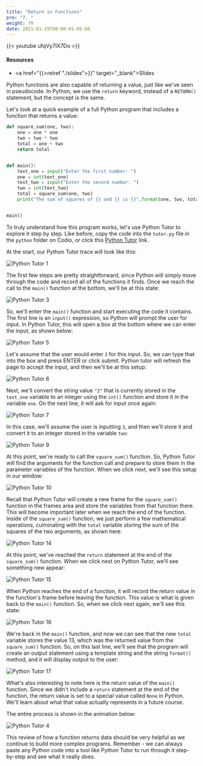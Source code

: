 ```yaml
---
title: "Return in Functions"
pre: "7. "
weight: 70
date: 2021-01-29T00:00:01-05:00
---
```


{{< youtube ufqVy7lX7Do >}}

#### Resources

* <a href="{{<relref "./slides">}}" target="_blank">Slides</a>

Python functions are also capable of returning a value, just like we've seen in pseudocode. In Python, we use the `return` keyword, instead of a `RETURN()` statement, but the concept is the same.

Let's look at a quick example of a full Python program that includes a function that returns a value:

```python
def square_sum(one, two):
    one = one * one
    two = two * two
    total = one + two
    return total


def main():
    text_one = input("Enter the first number: ")
    one = int(text_one)
    text_two = input("Enter the second number: ")
    two = int(text_two)
    total = square_sum(one, two)
    print("The sum of squares of {} and {} is {}".format(one, two, total))


main()
```

To truly understand how this program works, let's use Python Tutor to explore it step by step. Like before, copy the code into the `tutor.py` file in the `python` folder on Codio, or click this [Python Tutor](https://pythontutor.com/visualize.html#code=def%20square_sum%28one,%20two%29%3A%0A%20%20%20%20one%20%3D%20one%20*%20one%0A%20%20%20%20two%20%3D%20two%20*%20two%0A%20%20%20%20total%20%3D%20one%20%2B%20two%0A%20%20%20%20return%20total%0A%0A%0Adef%20main%28%29%3A%0A%20%20%20%20text_one%20%3D%20input%28%22Enter%20the%20first%20number%3A%20%22%29%0A%20%20%20%20one%20%3D%20int%28text_one%29%0A%20%20%20%20text_two%20%3D%20input%28%22Enter%20the%20second%20number%3A%20%22%29%0A%20%20%20%20two%20%3D%20int%28text_two%29%0A%20%20%20%20total%20%3D%20square_sum%28one,%20two%29%0A%20%20%20%20print%28%22The%20sum%20of%20squares%20of%20%7B%7D%20and%20%7B%7D%20is%20%7B%7D%22.format%28one,%20two,%20total%29%29%0A%0A%0Amain%28%29&cumulative=false&curInstr=0&heapPrimitives=nevernest&mode=display&origin=opt-frontend.js&py=3&rawInputLstJSON=%5B%5D&textReferences=false) link. 

At the start, our Python Tutor trace will look like this:

![Python Tutor 1](/cc110/images/lab5/tutor4_1.png)

The first few steps are pretty straightforward, since Python will simply move through the code and record all of the functions it finds. Once we reach the call to the `main()` function at the bottom, we'll be at this state:

![Python Tutor 3](/cc110/images/lab5/tutor4_3.png)

So, we'll enter the `main()` function and start executing the code it contains. The first line is an `input()` expression, so Python will prompt the user for input. In Python Tutor, this will open a box at the bottom where we can enter the input, as shown below:

![Python Tutor 5](/cc110/images/lab5/tutor4_5.png)

Let's assume that the user would enter `2` for this input. So, we can type that into the box and press ENTER or click submit. Python tutor will refresh the page to accept the input, and then we'll be at this setup:

![Python Tutor 6](/cc110/images/lab5/tutor4_6.png)

Next, we'll convert the string value `"2"` that is currently stored in the `text_one` variable to an integer using the `int()` function and store it in the variable `one`. On the next line, it will ask for input once again:

![Python Tutor 7](/cc110/images/lab5/tutor4_7.png)

In this case, we'll assume the user is inputting `3`, and then we'll store it and convert it to an integer stored in the variable `two`:

![Python Tutor 9](/cc110/images/lab5/tutor4_9.png)

At this point, we're ready to call the `square_sum()` function. So, Python Tutor will find the arguments for the function call and prepare to store them in the parameter variables of the function. When we click next, we'll see this setup in our window:

![Python Tutor 10](/cc110/images/lab5/tutor4_10.png)

Recall that Python Tutor will create a new frame for the `square_sum()` function in the frames area and store the variables from that function there. This will become important later when we reach the end of the function. Inside of the `square_sum()` function, we just perform a few mathematical operations, culminating with the `total` variable storing the sum of the squares of the two arguments, as shown here:

![Python Tutor 14](/cc110/images/lab5/tutor4_14.png)

At this point, we've reached the `return` statement at the end of the `square_sum()` function. When we click next on Python Tutor, we'll see something new appear:

![Python Tutor 15](/cc110/images/lab5/tutor4_15.png)

When Python reaches the end of a function, it will record the return value in the function's frame before leaving the function. This value is what is given back to the `main()` function. So, when we click next again, we'll see this state:

![Python Tutor 16](/cc110/images/lab5/tutor4_16.png)

We're back in the `main()` function, and now we can see that the new `total` variable stores the value $13$, which was the returned value from the `square_sum()` function. So, on this last line, we'll see that the program will create an output statement using a template string and the string `format()` method, and it will display output to the user:

![Python Tutor 17](/cc110/images/lab5/tutor4_17.png)

What's also interesting to note here is the return value of the `main()` function. Since we didn't include a `return` statement at the end of the function, the return value is set to a special value called `None` in Python. We'll learn about what that value actually represents in a future course. 

The entire process is shown in the animation below:

![Python Tutor 4](/cc110/images/lab5/tutor4.gif)

This review of how a function returns data should be very helpful as we continue to build more complex programs. Remember - we can always paste any Python code into a tool like Python Tutor to run through it step-by-step and see what it really does. 